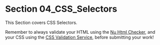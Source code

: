 # Section 04_CSS_Selectors

This Section covers CSS Selectors.

Remember to always validate your HTML using the [Nu Html Checker](https://validator.w3.org/nu/),
and your CSS using the [CSS Validation Service](https://jigsaw.w3.org/css-validator/),
before submitting your work!
